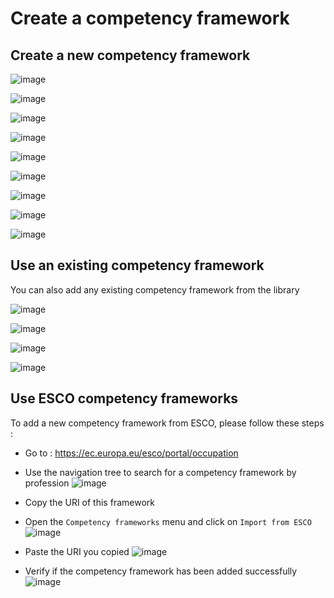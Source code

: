 # Create a competency framework


## Create a new competency framework


![image](../img/manager/createcompetencymodel/createcompetencyfram1.png)


![image](../img/manager/createcompetencymodel/createcompetencyfram2.png)


![image](../img/manager/createcompetencymodel/createcompetencyfram3.png)


![image](../img/manager/createcompetencymodel/createcompetencyfram4.png)


![image](../img/manager/createcompetencymodel/createcompetencyfram5.png)


![image](../img/manager/createcompetencymodel/createcompetencyfram6.png)


![image](../img/manager/createcompetencymodel/createcompetencyfram7.png)


![image](../img/manager/createcompetencymodel/createcompetencyfram8.png)


![image](../img/manager/createcompetencymodel/createcompetencyfram9.png)


## Use an existing competency framework

You can also add any existing competency framework from the library

![image](../img/manager/usecompetencymodel/frombib1.png)


![image](../img/manager/usecompetencymodel/frombib2.png)


![image](../img/manager/usecompetencymodel/frombib3.png)


![image](../img/manager/usecompetencymodel/frombib4.png)


## Use ESCO competency frameworks

To add a new competency framework from ESCO, please follow these steps :

- Go to : https://ec.europa.eu/esco/portal/occupation
- Use the navigation tree to search for a competency framework by profession
![image](../img/manager/usecompetencymodel/fromesco2.png)

- Copy the URI of this framework

- Open the `Competency frameworks` menu and click on `Import from ESCO`
![image](../img/manager/usecompetencymodel/fromesco1.png)

- Paste the URI you copied
![image](../img/manager/usecompetencymodel/fromesco3.png)

- Verify if the competency framework has been added successfully
![image](../img/manager/usecompetencymodel/fromesco4.png)

